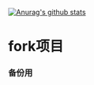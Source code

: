 [![Anurag's github stats](https://github-readme-stats.vercel.app/api?username=bmqy)](https://github.com/anuraghazra/github-readme-stats)

# fork项目
### 备份用
